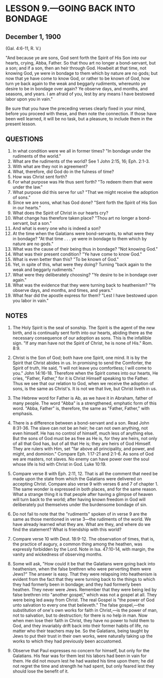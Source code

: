 # LESSON 9.—GOING BACK INTO BONDAGE

## December 1, 1900

(Gal. 4:6-11, R. V.)

"And because ye are sons, God sent forth the Spirit of His Son into our hearts, crying, Abba, Father. So that thou art no longer a bond-servant, but a son; and if a son, then an heir through God. Howbeit at that time, not knowing God, ye were in bondage to them which by nature are no gods; but now that ye have come to know God, or rather to be known of God, how turn ye back again to the weak and beggarly rudiments, whereunto ye desire to be in bondage over again? Ye observe days, and months, and seasons, and years. I am afraid of you, lest by any means I have bestowed labor upon you in vain."

Be sure that you have the preceding verses clearly fixed in your mind, before you proceed with these, and then note the connection. If those have been well learned, it will be no task, but a pleasure, to include them in the present lesson.

## QUESTIONS

1. In what condition were we all in former times?
   "In bondage under the rudiments of the world."
2. What are the rudiments of the world? See 1 John 2:15, 16; Eph. 2:1-3.
3. With what are they not in agreement?
4. What, therefore, did God do in the fulness of time?
5. How was Christ sent forth?
6. For what purpose was He thus sent forth?
   "To redeem them that were under the law."
7. What purpose did this serve for us?
   "That we might receive the adoption of sons."
8. Since we are sons, what has God done?
   "Sent forth the Spirit of His Son in our hearts."
9. What does the Spirit of Christ in our hearts cry?
10. What change has therefore taken place?
    "Thou art no longer a bond-servant, but a son."
11. And what is every one who is indeed a son?
12. At the time when the Galatians were bond-servants, to what were they in bondage?
    "At that time . . . ye were in bondage to them which by nature are no gods."
13. What was the cause of their being thus in bondage?
    "Not knowing God."
14. What was their present condition?
    "Ye have come to know God."
15. What is even better than this?
    "To be known of God."
16. Yet, in spite of this, what were they doing?
    Turning "back again to the weak and beggarly rudiments."
17. What were they deliberately choosing?
    "Ye desire to be in bondage over again."
18. What was the evidence that they were turning back to heathenism?
    "Ye observe days, and months, and times, and years."
19. What fear did the apostle express for them?
    "Lest I have bestowed upon you labor in vain."

## NOTES

1. The Holy Spirit is the seal of sonship. The Spirit is the agent of the new birth, and is continually sent forth into our hearts, abiding there as the necessary consequence of our adoption as sons. This is the infallible sign. "If any man have not the Spirit of Christ, he is none of His." Rom. 8:9.

2. Christ is the Son of God; both have one Spirit, one mind. It is by the Spirit that Christ abides in us. In promising to send the Comforter, the Spirit of truth, He said, "I will not leave you comfortless; I will come to you." John 14:16-18. Therefore when the Spirit comes into our hearts, He cries, "Father, Father," for it is Christ Himself speaking to the Father. Thus we see that our relation to God, when we receive the adoption of sons, is the same as Christ's. It is not we that live, but Christ liveth in us.

3. The Hebrew word for Father is Ab, as we have it in Abraham, father of many people. The word "Abba" is a strengthened, emphatic form of this word. "Abba, Father" is, therefore, the same as "Father, Father," with emphasis.

4. There is a difference between a bond-servant and a son. Read John 8:31-36. The slave can not be an heir; he can not own anything, not even himself. He has no control of himself, much less of anything else. But the sons of God must be as free as He is, for they are heirs, not only of all that God has, but of all that He is; they are heirs of God Himself. They are rulers with Him, set "far above all principality, and power, and might, and dominion." Compare Eph. 1:17-21 and 2:1-6. As sons of God we are masters, not slaves. No enemy can have power over the soul whose life is hid with Christ in God. Luke 10:19.

5. Compare verse 8 with Eph. 2:11, 12. That is all the comment that need be made upon the state from which the Galatians were delivered on accepting Christ. Compare also verse 9 with verses 6 and 7 of chapter 1. The same wonder is expressed in both places, and for the same reason. What a strange thing it is that people after having a glimpse of heaven will turn back to the world; after having known freedom in God will deliberately put themselves under the burdensome bondage of sin.

6. Do not fail to note that the "rudiments" spoken of in verse 9 are the same as those mentioned in verse 3—the rudiments of the world. We have already learned what they are. What are they, and where do we find the statement? What is friendship with this world?

7. Compare verse 10 with Deut. 18:9-12. The observation of times, that is, the practice of augury, a common thing among the heathen, was expressly forbidden by the Lord. Note in Isa. 47:10-14, with margin, the vanity and wickedness of observing months.

8. Some will ask, "How could it be that the Galatians were going back into heathenism, when the false brethren who were perverting them were Jews?" The answer is easy. That they were relapsing into heathenism is evident from the fact that they were turning back to the things to which they had formerly been in bondage; and they had formerly been heathen. They never were Jews. Remember that they were being led by false brethren into "another gospel," which was not a gospel at all. They were being led away from Christ. The real Gospel is "the power of God unto salvation to every one that believeth." The false gospel,—the substitution of one's own works for faith in Christ,—is the power of man, not to salvation, but to destruction; for there is no help in man. Now when men lose their faith in Christ, they have no power to hold them to God, and they invariably drift back into their former habits of life, no matter who their teachers may be. So the Galatians, being taught by Jews to put their trust in their own works, were naturally taking up the works to which they had previously been accustomed.

9. Observe that Paul expresses no concern for himself, but only for the Galatians. His fear was for them lest his labors had been in vain for them. He did not mourn lest he had wasted his time upon them; he did not regret the time and strength he had spent, but only feared lest they should lose the benefit of it.